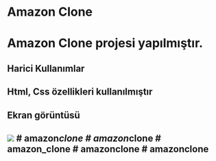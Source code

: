 <h1>Amazon Clone <h1>

Amazon Clone projesi yapılmıştır.

<h2> Harici Kullanımlar <h2>

Html, Css özellikleri kullanılmıştır

<h2> Ekran görüntüsü <h2>

![](ekran.gif)
#   a m a z o n _ c l o n e  
 #   a m a z o n _ c l o n e  
 #   a m a z o n _ c l o n e  
 #   a m a z o n c l o n e  
 #   a m a z o n c l o n e  
 